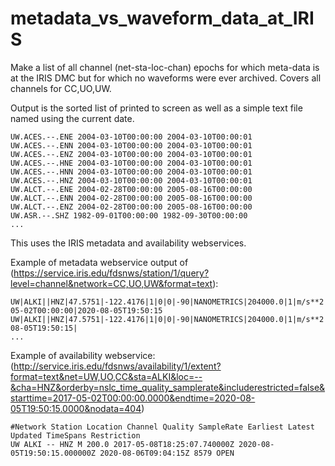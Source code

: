 # metadata_vs_waveform_data_at_IRIS
Make a list of all channel (net-sta-loc-chan) epochs for which meta-data is at the IRIS DMC but for which no waveforms were ever archived.  Covers all channels for CC,UO,UW.

Output is the sorted list of printed to screen as well as a simple text file named using the current date.

```
UW.ACES.--.ENE 2004-03-10T00:00:00 2004-03-10T00:00:01
UW.ACES.--.ENN 2004-03-10T00:00:00 2004-03-10T00:00:01
UW.ACES.--.ENZ 2004-03-10T00:00:00 2004-03-10T00:00:01
UW.ACES.--.HNE 2004-03-10T00:00:00 2004-03-10T00:00:01
UW.ACES.--.HNN 2004-03-10T00:00:00 2004-03-10T00:00:01
UW.ACES.--.HNZ 2004-03-10T00:00:00 2004-03-10T00:00:01
UW.ALCT.--.ENE 2004-02-28T00:00:00 2005-08-16T00:00:00
UW.ALCT.--.ENN 2004-02-28T00:00:00 2005-08-16T00:00:00
UW.ALCT.--.ENZ 2004-02-28T00:00:00 2005-08-16T00:00:00
UW.ASR.--.SHZ 1982-09-01T00:00:00 1982-09-30T00:00:00
...
```

This uses the IRIS metadata and availability webservices.

Example of metadata webservice output of (https://service.iris.edu/fdsnws/station/1/query?level=channel&network=CC,UO,UW&format=text): 
```
UW|ALKI||HNZ|47.5751|-122.4176|1|0|0|-90|NANOMETRICS|204000.0|1|m/s**2|200|2017-05-02T00:00:00|2020-08-05T19:50:15
UW|ALKI||HNZ|47.5751|-122.4176|1|0|0|-90|NANOMETRICS|204000.0|1|m/s**2|200|2020-08-05T19:50:15|
...
```

Example of availability webservice:
(http://service.iris.edu/fdsnws/availability/1/extent?format=text&net=UW,UO,CC&sta=ALKI&loc=--&cha=HNZ&orderby=nslc_time_quality_samplerate&includerestricted=false&starttime=2017-05-02T00:00:00.0000&endtime=2020-08-05T19:50:15.0000&nodata=404)
```
#Network Station Location Channel Quality SampleRate Earliest Latest Updated TimeSpans Restriction
UW ALKI -- HNZ M 200.0 2017-05-08T18:25:07.740000Z 2020-08-05T19:50:15.000000Z 2020-08-06T09:04:15Z 8579 OPEN
```
